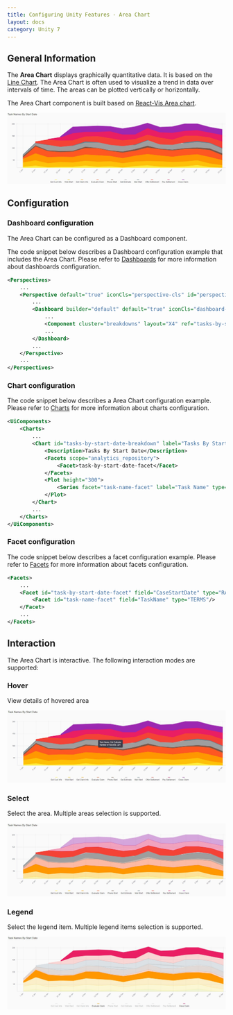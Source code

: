 ```yaml
---
title: Configuring Unity Features - Area Chart
layout: docs
category: Unity 7
---
```


## General Information

The **Area Chart** displays graphically quantitative data. It is based on the [Line Chart](features-line-chart.md). The Area Chart is often used to visualize a trend in data over intervals of time. The areas can be plotted vertically or horizontally.

The Area Chart component is built based on [React-Vis Area chart](https://uber.github.io/react-vis/documentation/series-reference/area-series).

![Area Chart Vertical](images/area-chart-vertical.jpg) 

## Configuration

### Dashboard configuration

The Area Chart can be configured as a Dashboard component.

The code snippet below describes a Dashboard configuration example that includes the Area Chart. Please refer to [Dashboards]() for more information about dashboards configuration.

```xml
<Perspectives>
    ...
    <Perspective default="true" iconCls="perspective-cls" id="perspectiveId" title="perspectiveTitle">
        ...
        <Dashboard builder="default" default="true" iconCls="dashboard-cls" id="dashboardId" lazy="true" title="dashboardTitle" tooltip="dashboardTooltip">
            ...
            <Component cluster="breakdowns" layout="X4" ref="tasks-by-start-date-breakdown" type="chart"/>
            ...	
        </Dashboard>
        ...
    </Perspective>
    ...
</Perspectives>
```

### Chart configuration

The code snippet below describes a Area Chart configuration example. Please refer to [Charts](features-charts.md) for more information about charts configuration.

```xml
<UiComponents>
    <Charts>
        ...
        <Chart id="tasks-by-start-date-breakdown" label="Tasks By Start Date" type="vComposite">
            <Description>Tasks By Start Date</Description>
            <Facets scope="analytics_repository">
                <Facet>task-by-start-date-facet</Facet>
            </Facets>
            <Plot height="300">
                <Series facet="task-name-facet" label="Task Name" type="area" stack="true" cluster="task-name-facet"/>
            </Plot>
        </Chart>
        ...
    </Charts>
</UiComponents>
```

### Facet configuration
    
The code snippet below describes a facet configuration example. Please refer to [Facets](../facets/features-facet.md) for more information about facets configuration.    

```xml
<Facets>
    ...
    <Facet id="task-by-start-date-facet" field="CaseStartDate" type="RANGE" gap="7d">
        <Facet id="task-name-facet" field="TaskName" type="TERMS"/>
    </Facet>
    ...
</Facets>
```

## Interaction

The Area Chart is interactive. The following interaction modes are supported:

### Hover

View details of hovered area

![Area Chart Hint](images/area-chart-hint.jpg)

### Select

Select the area. Multiple areas selection is supported.

![Area Chart Select](images/area-chart-selection.jpg)

### Legend

Select the legend item. Multiple legend items selection is supported.

![Area Chart Legend Select](images/area-chart-legend.jpg)